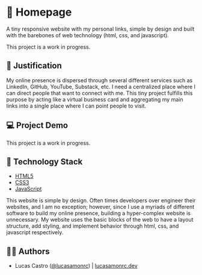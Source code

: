 # 🏡 Homepage 

A tiny responsive website with my personal links, simple by design and built with the barebones of web technology (html, css, and javascript).

This project is a work in progress.

## 🎯 Justification

My online presence is dispersed through several different services such as LinkedIn, GitHub, YouTube, Substack, etc. I need a centralized place where I can direct people that want to connect with me. This tiny project fulfills this purpose by acting like a virtual business card and aggregating my main links into a single place where I can point people to visit.

## 💻 Project Demo   

This project is a work in progress.

## 🚀 Technology Stack

- [HTML5](https://developer.mozilla.org/en-US/docs/Web/HTML)
- [CSS3](https://developer.mozilla.org/en-US/docs/Web/CSS)
- [JavaScript](https://developer.mozilla.org/en-US/docs/Web/JavaScript)

This website is simple by design. Often times developers over engineer their websites, and I am no exception; however, since I use a myriads of different software to build my online presence, building a hyper-complex website is unnecessary. My website uses the basic blocks of the web to have a layout structure, add styling, and implement behavior through html, css, and javascript respectively.

## 🧑‍💻 Authors

- Lucas Castro ([@lucasamonrc](https://github.com/lucasamonrc)) | [lucasamonrc.dev](https://lucasamonrc.dev) 
